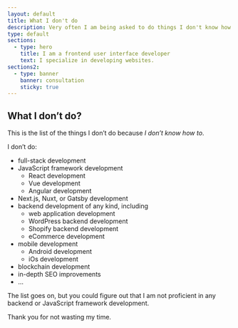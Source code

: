 ```yaml
---
layout: default
title: What I don't do
description: Very often I am being asked to do things I don't know how to do. Here is the list of skills that I still need to acquire.
type: default
sections:
  - type: hero
    title: I am a frontend user interface developer
    text: I specialize in developing websites.
sections2:
  - type: banner
    banner: consultation
    sticky: true
---
```


## What I don’t do?

This is the list of the things I don’t do because *I don’t know how to*.

I don’t do:
- full-stack development
- JavaScript framework development
  - React development
  - Vue development
  - Angular development
- Next.js, Nuxt, or Gatsby development
- backend development of any kind, including
  - web application development
  - WordPress backend development
  - Shopify backend development
  - eCommerce development
- mobile development
  - Android development
  - iOs development
- blockchain development
- in-depth SEO improvements
- …

The list goes on, but you could figure out that I am not proficient in any backend or JavaScript framework development.

Thank you for not wasting my time.
